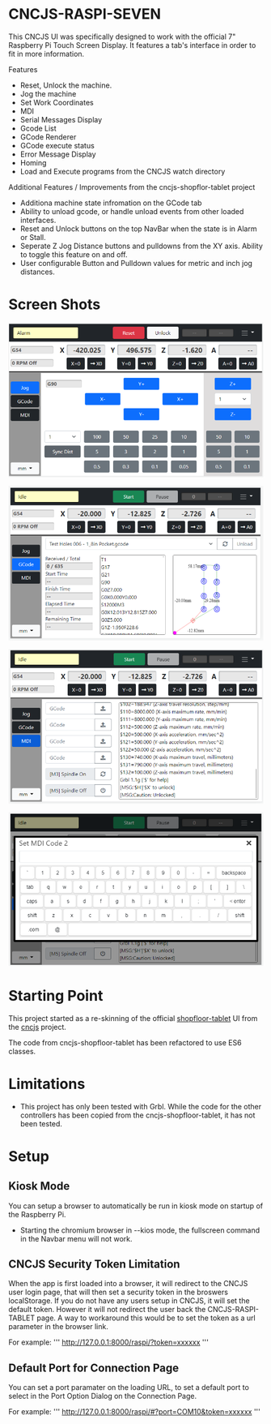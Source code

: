 # CNCJS-RASPI-SEVEN

This CNCJS UI was specifically designed to work with the official 7" Raspberry Pi Touch Screen Display.  It features a tab's interface in order to fit in more information. 

Features
* Reset, Unlock the machine.
* Jog the machine
* Set Work Coordinates
* MDI
* Serial Messages Display
* Gcode List
* GCode Renderer
* GCode execute status
* Error Message Display
* Homing
* Load and Execute programs from the CNCJS watch directory

Additional Features / Improvements from the cncjs-shopflor-tablet project
* Additiona machine state infromation on the GCode tab
* Ability to unload gcode, or handle unload events from other loaded interfaces. 
* Reset and Unlock buttons on the top NavBar when the state is in Alarm or Stall. 
* Seperate Z Jog Distance buttons and pulldowns from the XY axis. Ability to toggle this feature on and off.
* User configurable Button and Pulldown values for metric and inch jog distances. 

# Screen Shots

![Jog Tab](/screenshot_jog2.png)

![Jog Tab](/screenshot_gcode.png)

![Jog Tab](/screenshot_mdi.png)

![Jog Tab](/screenshot_keyboard.png)

# Starting Point

This project started as a re-skinning of the official [shopfloor-tablet](https://github.com/cncjs/cncjs-shopfloor-tablet) UI from the [cncjs](https://cnc.js.org/) project.

The code from cncjs-shopfloor-tablet has been refactored to use ES6 classes.

# Limitations
* This project has only been tested with Grbl. While the code for the other controllers has been copied from the cncjs-shopfloor-tablet, it has not been tested. 

# Setup

## Kiosk Mode

You can setup a browser to automatically be run in kiosk mode on startup of the Raspberry Pi. 
* Starting the chromium browser in --kios mode, the fullscreen command in the Navbar menu will not work. 

## CNCJS Security Token Limitation 

When the app is first loaded into a browser, it will redirect to the CNCJS user login page, that will then set a security token in the broswers localStorage.  If you do not have any users setup in CNCJS, it will set the default token. However it will not redirect the user back the CNCJS-RASPI-TABLET page. A way to workaround this would be to set the token as a url parameter in the browser link. 

For example:
'''
http://127.0.0.1:8000/raspi/?token=xxxxxx
'''

## Default Port for Connection Page

You can set a port paramater on the loading URL, to set a default port to select in the Port Option Dialog on the Connection Page.

For example:
'''
http://127.0.0.1:8000/raspi/#?port=COM10&token=xxxxxx
'''
